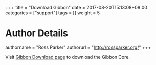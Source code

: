 +++
title = "Download Gibbon"
date = 2017-08-20T15:13:08+08:00
categories = ["support"]
tags = []
weight = 5
# Author Details
authorname = "Ross Parker"
authorurl = "http://rossparker.org/"
+++

Visit [Gibbon Download page](https://gibbonedu.org/download/) to download the Gibbon Core.
